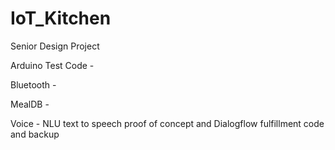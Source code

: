 # IoT_Kitchen
Senior Design Project

Arduino Test Code - 

Bluetooth - 

MealDB - 

Voice - NLU text to speech proof of concept and Dialogflow fulfillment code and backup
